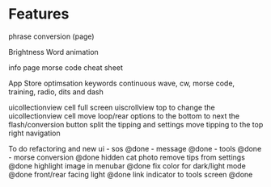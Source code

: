 #  Features

phrase conversion (page)

Brightness
Word animation

info page
morse code cheat sheet


App Store optimsation keywords
continuous wave, cw, morse code, training, radio, dits and dash

uicollectionview
    cell full screen
uiscrollview top to change the uicollectionview cell
move loop/rear options to the bottom to next the flash/conversion button
split the tipping and settings
move tipping to the top right navigation


To do
refactoring and new ui
    - sos @done
    - message @done
    - tools @done
    - morse conversion @done
hidden cat photo
remove tips from settings @done
highlight image in menubar @done
fix color for dark/light mode @done
front/rear facing light @done
link indicator to tools screen @done
